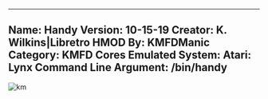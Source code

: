 -----------------------
Name: Handy
Version: 10-15-19
Creator: K. Wilkins|Libretro
HMOD By: KMFDManic
Category: KMFD Cores
Emulated System: Atari: Lynx
Command Line Argument: /bin/handy
-----------------------
![km](https://i.imgur.com/1upeu77.png)
